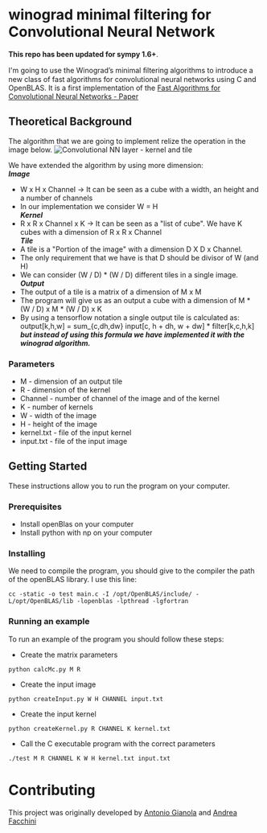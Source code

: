 # winograd minimal filtering for Convolutional Neural Network
**This repo has been updated for sympy 1.6+**.

I'm going to use the Winograd’s minimal ﬁltering algorithms to introduce a new class of fast algorithms for convolutional neural networks using C and OpenBLAS. It is a first implementation of the [Fast Algorithms for Convolutional Neural Networks - Paper](https://arxiv.org/pdf/1509.09308.pdf)
## Theoretical Background
The algorithm that we are going to implement relize the operation in the image below.
![Convolutional NN layer - kernel and tile](https://i.stack.imgur.com/9Iu89.gif)

We have extended the algorithm by using more dimension: <br/>
***Image***
* W x H x Channel -> It can be seen as a cube with a width, an height and a number of channels
* In our implementation we consider W = H
<br/>***Kernel***
* R x R x Channel x K -> It can be seen as a "list of cube". We have K cubes with a dimension of R x R x Channel
<br/>***Tile***
* A tile is a "Portion of the image" with a dimension D X D x Channel.
* The only requirement that we have is that D should be divisor of W (and H)
* We can consider (W / D) * (W / D) different tiles in a single image.
<br/>***Output***
* The output of a tile is a matrix of a dimension of M x M
* The program will give us as an output a cube with a dimension of M * (W / D) x M * (W / D) x K
* By using a tensorflow notation a single output tile is calculated as:
<br/>output[k,h,w] = sum_{c,dh,dw} input[c, h + dh, w + dw] * filter[k,c,h,k]
<br/>***but instead of using this formula we have implemented it with the winograd algorithm.***
### Parameters
* M - dimension of an output tile
* R - dimension of the kernel
* Channel - number of channel of the image and of the kernel
* K - number of kernels
* W - width of the image
* H - height of the image
* kernel.txt - file of the input kernel
* input.txt - file of the input image
## Getting Started
These instructions allow you to run the program on your computer.
### Prerequisites
* Install openBlas on your computer
* Install python with np on your computer
### Installing
We need to compile the program, you should give to the compiler the path of the openBLAS library.
I use this line: 
```
cc -static -o test main.c -I /opt/OpenBLAS/include/ -L/opt/OpenBLAS/lib -lopenblas -lpthread -lgfortran
```
### Running an example
To run an example of the program you should follow these steps:
* Create the matrix parameters
```
python calcMc.py M R
```
* Create the input image
```
python createInput.py W H CHANNEL input.txt
```
* Create the input kernel
```
python createKernel.py R CHANNEL K kernel.txt
```
* Call the C executable program with the correct parameters
```
./test M R CHANNEL K W H kernel.txt input.txt
```
# Contributing
This project was originally developed by [Antonio Gianola](https://github.com/istoony) and [Andrea Facchini](https://github.com/AndreF010203)
